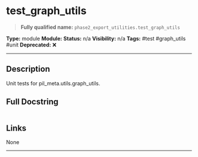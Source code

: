 # test_graph_utils
> **Fully qualified name:** `phase2_export_utilities.test_graph_utils`

**Type:** module
**Module:** 
**Status:** n/a
**Visibility:** n/a
**Tags:** #test #graph_utils #unit
**Deprecated:** ❌

---

## Description
Unit tests for pil_meta.utils.graph_utils.

## Full Docstring
```

```

## Links
None

---
